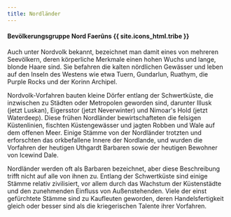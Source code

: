 ```yaml
---
title: Nordländer
---
```


#### Bevölkerungsgruppe Nord Faerûns {{ site.icons_html.tribe }}

Auch unter Nordvolk bekannt, bezeichnet man damit eines von mehreren Seevölkern, deren körperliche Merkmale einen hohen Wuchs und lange, blonde Haare sind. Sie befahren die kalten nördlichen Gewässer und leben auf den Inseln des Westens wie etwa Tuern, Gundarlun, Ruathym, die Purple Rocks und der Korinn Archipel.

Nordvolk-Vorfahren bauten kleine Dörfer entlang der Schwertküste, die inzwischen zu Städten oder Metropolen geworden sind, darunter Illusk (jetzt Luskan), Eigersstor (jetzt Neverwinter) und Nimoar's Hold (jetzt Waterdeep). Diese frühen Nordländer bewirtschafteten die felsigen Küstenlinien, fischten Küstengewässer und jagten Robben und Wale auf dem offenen Meer. Einige Stämme von der Nordländer trotzten und erforschten das orkbefallene Innere der Nordlande, und wurden die Vorfahren der heutigen Uthgardt Barbaren sowie der heutigen Bewohner von Icewind Dale.

Nordländer werden oft als Barbaren bezeichnet, aber diese Beschreibung trifft nicht auf alle von ihnen zu. Entlang der Schwertküste sind einige Stämme relativ zivilisiert, vor allem durch das Wachstum der Küstenstädte und den zunehmenden Einfluss von Außenstehenden.
Viele der einst gefürchtete Stämme sind zu Kaufleuten geworden, deren Handelsfertigkeit gleich oder besser sind als die kriegerischen Talente ihrer Vorfahren.